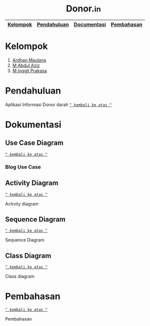 
<h1 align="center"><b>Donor.</b><small>in</small></h1>

 [Kelompok](#Kelompok) |  [Pendahuluan](#Pendahuluan) | [Documentasi](#Dokumentasi) |   [Pembahasan](#Pembahasan) 
:------:|:------:|:------:|:------:

# Kelompok
 1. [Ardhan Maulana](https://github.com/ardanmaulana97)
 2. [M Abdul Aziz](https://github.com/abdulaziz222)
 3. [M inggit Prakasa](https://github.com/minggitprakasa)

# Pendahuluan
Aplikasi Informasi Donor darah
[`^ kembali ke atas ^`](#)

# Dokumentasi
## Use Case Diagram
[`^ kembali ke atas ^`](#)

### Blog Use Case




## Activity Diagram
[`^ kembali ke atas ^`](#)

Activity diagram


## Sequence Diagram
[`^ kembali ke atas ^`](#)

Sequence Diagram

## Class Diagram
[`^ kembali ke atas ^`](#)

Class diagram


# Pembahasan
[`^ kembali ke atas ^`](#)

Pembahasan

